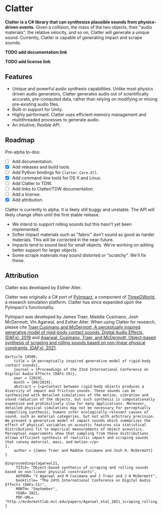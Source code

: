 # Clatter

**Clatter is a C# library that can synthesize plausible sounds from physics-driven events.** Given a collision, the mass of the two objects, their "audio materials", the relative velocity, and so on, Clatter will generate a unique sound. Currently, Clatter is capable of generating impact and scrape sounds.

**TODO add documentation link**

**TODO add license link**

## Features

- Unique and powerful audio synthesis capabilities. Unlike most physics driven audio generators, Clatter generates audio out of scientifically accurate, pre-computed data, rather than relying on modifying or mixing pre-existing audio files.
- Built-in support for Unity.
- Highly performant. Clatter uses efficient memory management and multithreaded processes to generate audio.
- An intuitive, flexible API.

## Roadmap

Pre-alpha to-dos:

- [ ] Add documentation.
- [x] Add releases and build tools.
- [ ] Add Python bindings for `Clatter.Core.dll`.
- [x] Add command-line tools for OS X and Linux.
- [ ] Add Clatter to TDW.
- [ ] Add links to Clatter/TDW documentation
- [ ] Add a license.
- [x] Add attribution.

Clatter is currently in alpha. It is likely still buggy and unstable. The API will likely change often until the first stable release.

- We intend to support rolling sounds but this hasn't yet been implemented.
- Softer impact materials such as "fabric" don't sound as good as harder materials. This will be corrected in the near-future.
- Impacts tend to sound best for small objects. We're working on adding better support for larger objects.
- Some scrape materials may sound distorted or "scratchy". We'll fix these.

## Attribution

Clatter was developed by Esther Alter.

Clatter was originally a C# port of [PyImpact](https://github.com/threedworld-mit/tdw/blob/master/Documentation/lessons/audio/py_impact.md), a component of [ThreeDWorld](https://github.com/threedworld-mit/tdw), a research simulation platform. Clatter has since expanded upon the PyImpact's functionality.

PyImpact was developed by James Traer, Maddie Cusimano, Josh McDermott, Vin Agarwal, and Esther Alter. When using Clatter for research, please cite [Traer,Cusimano  and McDermott, A perceptually inspired generative model of rigid-body  contact sounds, Digital Audio Effects, (DAFx), 2019](http://dafx2019.bcu.ac.uk/papers/DAFx2019_paper_57.pdf) and [Agarwal,  Cusimano, Traer, and McDermott, Object-based synthesis of scraping and  rolling sounds based on non-linear physical constraints, (DAFx), 2021](http://mcdermottlab.mit.edu/bib2php/pubs/makeAbs.php?loc=agarwal21).

```
@article {4500,
	title = {A perceptually inspired generative model of rigid-body contact sounds},
	journal = {Proceedings of the 22nd International Conference on Digital Audio Effects (DAFx-19)},
	year = {2019},
	month = {09/2019},
	abstract = {<p>Contact between rigid-body objects produces a diversity of impact and friction sounds. These sounds can be synthesized with detailed simulations of the motion, vibration and sound radiation of the objects, but such synthesis is computationally expensive and prohibitively slow for many applications. Moreover, detailed physical simulations may not be necessary for perceptually compelling synthesis; humans infer ecologically relevant causes of sound, such as material categories, but not with arbitrary precision. We present a generative model of impact sounds which summarizes the effect of physical variables on acoustic features via statistical distributions fit to empirical measurements of object acoustics. Perceptual experiments show that sampling from these distributions allows efficient synthesis of realistic impact and scraping sounds that convey material, mass, and motion.</p>
},
	author = {James Traer and Maddie Cusimano and Josh H. McDermott}
}
```

```
@inproceedings{agarwal21,
     TITLE= "Object-based synthesis of scraping and rolling sounds based on non-linear physical constraints",
     AUTHOR= "V Agarwal and M Cusimano and J Traer and J H McDermott",
     booktitle= "The 24th International Conference on Digital Audio Effects (DAFx-21)",
     MONTH= "September",
     YEAR= 2021,
     PDF-URL= "http://mcdermottlab.mit.edu/papers/Agarwal_etal_2021_scraping_rolling_synthesis_DAFx.pdf",
}
```
